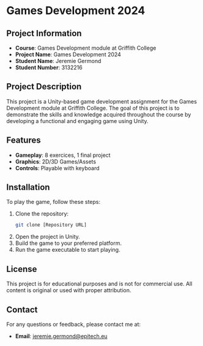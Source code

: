 # Games Development 2024

## Project Information

- **Course**: Games Development module at Griffith College
- **Project Name**: Games Development 2024
- **Student Name**: Jeremie Germond
- **Student Number**: 3132216

## Project Description

This project is a Unity-based game development assignment for the Games Development module at Griffith College. The goal of this project is to demonstrate the skills and knowledge acquired throughout the course by developing a functional and engaging game using Unity.

## Features

- **Gameplay**: 8 exercices, 1 final project
- **Graphics**: 2D/3D Games/Assets
- **Controls**: Playable with keyboard

## Installation

To play the game, follow these steps:

1. Clone the repository:
    ```bash
    git clone [Repository URL]
    ```
2. Open the project in Unity.
3. Build the game to your preferred platform.
4. Run the game executable to start playing.

## License

This project is for educational purposes and is not for commercial use. All content is original or used with proper attribution.

## Contact

For any questions or feedback, please contact me at:

- **Email**: jeremie.germond@epitech.eu
